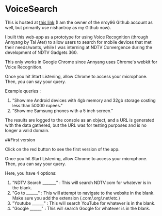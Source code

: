# VoiceSearch

This is hosted at [this link](nroy96.github.io) (I am the owner of the nroy96 Github account as well, but primarily use nishantroy as my Github now).

I built this web-app as a prototype for using Voice Recognition (through Annyang by Tal Ater) to allow users to search for mobile devices that met their needs/wants, while I was interning at NDTV Convergence during the development of NDTV Gadgets 360.

This only works in Google Chrome since Annyang uses Chrome's webkit for Voice Recognition.

Once you hit Start Listening, allow Chrome to access your microphone. Then, you can say your query.

Example queries :

1) "Show me Android devices with 4gb memory and 32gb storage costing less than 50000 rupees."
2) "Show me Samsung phones with a 5 inch screen."

The results are logged to the console as an object, and a URL is generated with the data gathered, but the URL was for testing purposes and is no longer a valid domain.

##First version

Click on the red button to see the first version of the app.

Once you hit Start Listening, allow Chrome to access your microphone. Then, you can say your query.

Here, you have 4 options:

1) "NDTV Search _______" : This will search NDTV.com for whatever is in the blank.
2) "Go to ______" : This will attempt to navigate to the website in the blank. Make sure you add the extension (.com/.org/.net/etc.)
3) "Youtube ______" : This will search YouTube for whatever is in the blank.
4) "Google ______" : This will search Google for whatever is in the blank.



